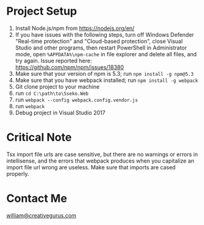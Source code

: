 # Project Setup

1. Install Node.js/npm from https://nodejs.org/en/
2. If you have issues with the following steps, turn off Windows Defender "Real-time protection" and "Cloud-based protection", close Visual Studio and other programs, then restart PowerShell in Administrator mode, open `%APPDATA%\npm-cache` in file explorer and delete all files, and try again. Issue reported here: https://github.com/npm/npm/issues/18380
3. Make sure that your version of npm is 5.3; run `npm install -g npm@5.3`
4. Make sure that you have webpack installed; run `npm install -g webpack`
5. Git clone project to your machine
6. run `cd C:\path\to\Sseko.Web`
7. run `webpack --config webpack.config.vendor.js`
8. run `webpack`
9. Debug project in Visual Studio 2017


# Critical Note

Tsx import file urls are case sensitive, but there are no warnings or errors in intellisense, and the errors that webpack produces when you capitalize an import file url wrong are useless. Make sure that imports are cased properly.


# Contact Me

william@creativegurus.com